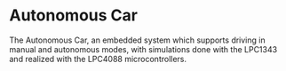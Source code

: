# Autonomous Car
The Autonomous Car, an embedded system which supports driving in manual and autonomous modes, with simulations done with the LPC1343 and realized with the LPC4088 microcontrollers.
